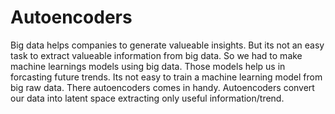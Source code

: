 # Autoencoders

Big data helps companies to generate valueable insights. But its not an easy task to extract valueable information from big data. So we had to make machine learnings models using big data. Those models help us in forcasting future trends.
Its not easy to train a machine learning model from big raw data. There autoencoders comes in handy. Autoencoders convert our data into latent space extracting only useful information/trend.
